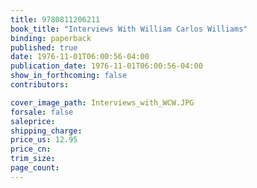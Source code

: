 ```yaml
---
title: 9780811206211
book_title: "Interviews With William Carlos Williams"
binding: paperback
published: true
date: 1976-11-01T06:00:56-04:00
publication_date: 1976-11-01T06:00:56-04:00
show_in_forthcoming: false
contributors:

cover_image_path: Interviews_with_WCW.JPG
forsale: false
saleprice:
shipping_charge:
price_us: 12.95
price_cn:
trim_size:
page_count:
---
```


